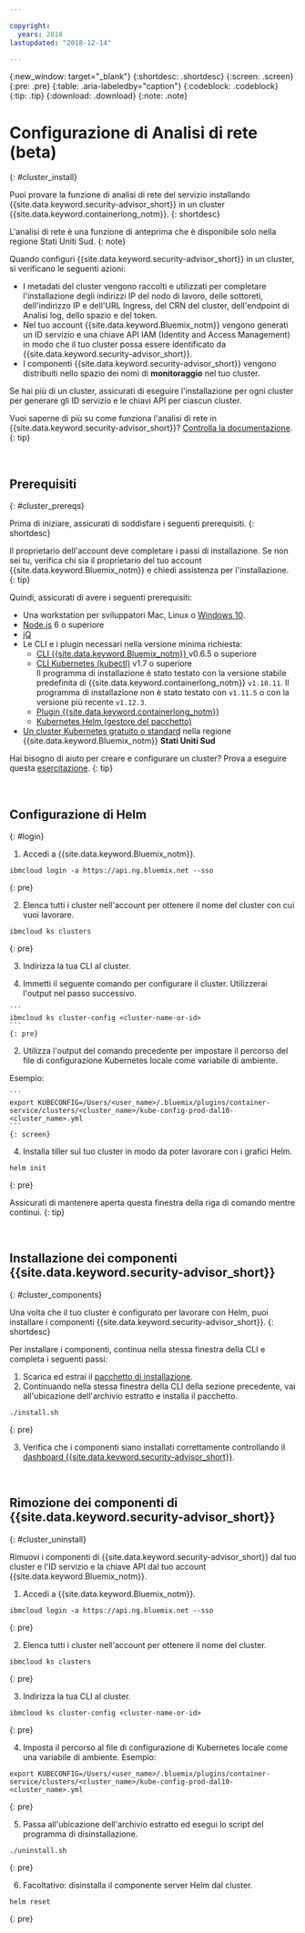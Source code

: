 ```yaml
---

copyright:
  years: 2018
lastupdated: "2018-12-14"

---
```


{:new_window: target="_blank"}
{:shortdesc: .shortdesc}
{:screen: .screen}
{:pre: .pre}
{:table: .aria-labeledby="caption"}
{:codeblock: .codeblock}
{:tip: .tip}
{:download: .download}
{:note: .note}

# Configurazione di Analisi di rete (beta)
{: #cluster_install}

Puoi provare la funzione di analisi di rete del servizio installando {{site.data.keyword.security-advisor_short}} in un cluster {{site.data.keyword.containerlong_notm}}.
{: shortdesc}

L'analisi di rete è una funzione di anteprima che è disponibile solo nella regione Stati Uniti Sud.
{: note}

Quando configuri {{site.data.keyword.security-advisor_short}} in un cluster, si verificano le seguenti azioni:

* I metadati del cluster vengono raccolti e utilizzati per completare l'installazione degli indirizzi IP del nodo di lavoro, delle sottoreti, dell'indirizzo IP e dell'URL Ingress, del CRN del cluster, dell'endpoint di Analisi log, dello spazio e del token.
* Nel tuo account {{site.data.keyword.Bluemix_notm}} vengono generati un ID servizio e una chiave API IAM (Identity and Access Management) in modo che il tuo cluster possa essere identificato da {{site.data.keyword.security-advisor_short}}.
* I componenti {{site.data.keyword.security-advisor_short}} vengono distribuiti nello spazio dei nomi di **monitoraggio** nel tuo cluster.

Se hai più di un cluster, assicurati di eseguire l'installazione per ogni cluster per generare gli ID servizio e le chiavi API per ciascun cluster.


Vuoi saperne di più su come funziona l'analisi di rete in {{site.data.keyword.security-advisor_short}}? [Controlla la documentazione](network-analytics.html).
{: tip}

</br>

## Prerequisiti
{: #cluster_prereqs}

Prima di iniziare, assicurati di soddisfare i seguenti prerequisiti.
{: shortdesc}

Il proprietario dell'account deve completare i passi di installazione. Se non sei tu, verifica chi sia il proprietario del tuo account {{site.data.keyword.Bluemix_notm}} e chiedi assistenza per l'installazione.
{: tip}

Quindi, assicurati di avere i seguenti prerequisiti:

* Una workstation per sviluppatori Mac, Linux o [Windows 10](https://win10faq.com/install-run-ubuntu-bash-windows-10/).
* [Node.js](https://nodejs.org/en/) 6 o superiore
* [jQ](https://stedolan.github.io/jq/download/)
* Le CLI e i plugin necessari nella versione minima richiesta:
  * [CLI {{site.data.keyword.Bluemix_notm}} ](https://console.bluemix.net/docs/cli/reference/bluemix_cli/get_started.html#getting-started) v0.6.5 o superiore
  * [CLI Kubernetes (kubectl)](https://kubernetes.io/docs/tasks/tools/install-kubectl/) v1.7 o superiore</br> Il programma di installazione è stato testato con la versione stabile predefinita di {{site.data.keyword.containerlong_notm}} `v1.10.11`. Il programma di installazione non è stato testato con `v1.11.5` o con la versione più recente `v1.12.3`.
  * [Plugin {{site.data.keyword.containerlong_notm}}](https://console.bluemix.net/docs/containers/cs_cli_install.html#cs_cli_install)
  * [Kubernetes Helm (gestore del pacchetto)](https://docs.helm.sh/using_helm/#from-script)
* [Un cluster Kubernetes gratuito o standard](https://console.bluemix.net/containers-kubernetes/catalog/cluster) nella regione {{site.data.keyword.Bluemix_notm}} **Stati Uniti Sud**

Hai bisogno di aiuto per creare e configurare un cluster? Prova a eseguire questa [esercitazione](/docs/containers/cs_tutorials.html#cs_cluster_tutorial).
{: tip}

</br>

## Configurazione di Helm
{: #login}

1.  Accedi a {{site.data.keyword.Bluemix_notm}}.

  ```
  ibmcloud login -a https://api.ng.bluemix.net --sso
  ```
  {: pre}

2.  Elenca tutti i cluster nell'account per ottenere il nome del cluster con cui vuoi lavorare.

  ```
  ibmcloud ks clusters
  ```
  {: pre}

3.  Indirizza la tua CLI al cluster.

  1. Immetti il seguente comando per configurare il cluster. Utilizzerai l'output nel passo successivo.

    ```
    ibmcloud ks cluster-config <cluster-name-or-id>
    ```
    {: pre}

  2. Utilizza l'output del comando precedente per impostare il percorso del file di configurazione Kubernetes locale come variabile di ambiente.

  Esempio:

    ```
    export KUBECONFIG=/Users/<user_name>/.bluemix/plugins/container-service/clusters/<cluster_name>/kube-config-prod-dal10-<cluster_name>.yml
    ```
    {: screen}

4.  Installa tiller sul tuo cluster in modo da poter lavorare con i grafici Helm.

  ```
  helm init
  ```
  {: pre}

Assicurati di mantenere aperta questa finestra della riga di comando mentre continui.
{: tip}

</br>

## Installazione dei componenti {{site.data.keyword.security-advisor_short}}
{: #cluster_components}

Una volta che il tuo cluster è configurato per lavorare con Helm, puoi installare i componenti {{site.data.keyword.security-advisor_short}}.
{: shortdesc}


Per installare i componenti, continua nella stessa finestra della CLI e completa i seguenti passi:

1. Scarica ed estrai il [pacchetto di installazione](https://github.com/IBM-Bluemix-Docs/security-advisor/blob/master/installation.tar.gz?raw=true).
2. Continuando nella stessa finestra della CLI della sezione precedente, vai all'ubicazione dell'archivio estratto e installa il pacchetto.

  ```
  ./install.sh
  ```
  {: pre}

3.  Verifica che i componenti siano installati correttamente controllando il [dashboard {{site.data.keyword.security-advisor_short}}](https://console.bluemix.net/security-advisor/#/dashboard).

</br>

## Rimozione dei componenti di {{site.data.keyword.security-advisor_short}}
{: #cluster_uninstall}

Rimuovi i componenti di {{site.data.keyword.security-advisor_short}} dal tuo cluster e l'ID servizio e la chiave API dal tuo account {{site.data.keyword.Bluemix_notm}}.

1. Accedi a {{site.data.keyword.Bluemix_notm}}.

  ```
  ibmcloud login -a https://api.ng.bluemix.net --sso
  ```
  {: pre}

2. Elenca tutti i cluster nell'account per ottenere il nome del cluster.

  ```
  ibmcloud ks clusters
  ```
  {: pre}

3. Indirizza la tua CLI al cluster.

  ```
  ibmcloud ks cluster-config <cluster-name-or-id>
  ```
  {: pre}

4. Imposta il percorso al file di configurazione di Kubernetes locale come una variabile di ambiente. Esempio:

  ```
  export KUBECONFIG=/Users/<user_name>/.bluemix/plugins/container-service/clusters/<cluster_name>/kube-config-prod-dal10-<cluster_name>.yml
  ```
  {: pre}

5. Passa all'ubicazione dell'archivio estratto ed esegui lo script del programma di disinstallazione.

  ```
  ./uninstall.sh
  ```
  {: pre}

6. Facoltativo: disinstalla il componente server Helm dal cluster.

  ```
  helm reset
  ```
  {: pre}
